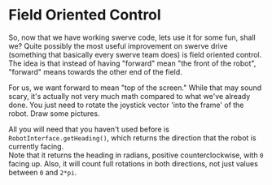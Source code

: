 Field Oriented Control
======================

So, now that we have working swerve code, lets use it for some fun, shall we?
Quite possibly the most useful improvement on swerve drive (something that basically every swerve team does) is field oriented control.
The idea is that instead of having "forward" mean "the front of the robot", "forward" means towards the other end of the field.
  
For us, we want forward to mean "top of the screen." While that may sound scary, it's actually not very much math compared
to what we've already done. You just need to rotate the joystick vector 'into the frame' of the robot. Draw some pictures.
  
All you will need that you haven't used before is `RobotInterface.getHeading()`, which returns the direction that the robot is currently facing.  
Note that it returns the heading in radians, positive counterclockwise, with `0` facing up.
Also, it will count full rotations in both directions, not just values between `0` and `2*pi`.
